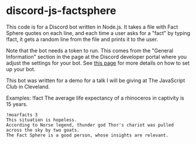 # discord-js-factsphere

This code is for a Discord bot written in Node.js. It takes a file with Fact Sphere quotes on each line, and each time a user asks for a "fact" by typing !fact, it gets a random line from the file and prints it to the user. 

Note that the bot needs a token to run. This comes from the "General Information" section in the page at the Discord developer portal where you adjust the settings for your bot. See [this page](https://discordpy.readthedocs.io/en/latest/discord.html) for more details on how to set up your bot.

This bot was written for a demo for a talk I will be giving at The JavaScript Club in Cleveland.

Examples: 
    !fact
    The average life expectancy of a rhinoceros in captivity is 15 years.
  
    !moarfacts 3
    This situation is hopeless.
    According to Norse legend, thunder god Thor's chariot was pulled across the sky by two goats.
    The Fact Sphere is a good person, whose insights are relevant.
